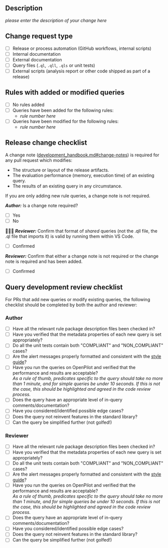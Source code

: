 ## Description

_please enter the description of your change here_

## Change request type

 - [ ] Release or process automation (GitHub workflows, internal scripts)
 - [ ] Internal documentation
 - [ ] External documentation
 - [ ] Query files (`.ql`, `.qll`, `.qls` or unit tests)
 - [ ] External scripts (analysis report or other code shipped as part of a release)

## Rules with added or modified queries

 - [ ] No rules added
 - [ ] Queries have been added for the following rules:
     - _rule number here_
 - [ ] Queries have been modified for the following rules:
     - _rule number here_

## Release change checklist

A change note ([development_handbook.md#change-notes](https://github.com/github/codeql-coding-standards/blob/main/docs/development_handbook.md#change-notes)) is required for any pull request which modifies:

 - The structure or layout of the release artifacts.
 - The evaluation performance (memory, execution time) of an existing query.
 - The results of an existing query in any circumstance.

If you are only adding new rule queries, a change note is not required.

_**Author:**_ Is a change note required? 
  - [ ] Yes
  - [ ] No

🚨🚨🚨
_**Reviewer:**_ Confirm that format of *shared* queries (not the .qll file, the
.ql file that imports it) is valid by running them within VS Code. 
  - [ ] Confirmed


_**Reviewer:**_ Confirm that either a change note is not required or the change note is required and has been added.
  - [ ] Confirmed

## Query development review checklist

For PRs that add new queries or modify existing queries, the following checklist should be completed by both the author and reviewer:

### Author

 - [ ] Have all the relevant rule package description files been checked in?
 - [ ] Have you verified that the metadata properties of each new query is set appropriately?
 - [ ] Do all the unit tests contain both "COMPLIANT" and "NON_COMPLIANT" cases?
 - [ ] Are the alert messages properly formatted and consistent with the [style guide](https://github.com/github/codeql-coding-standards/blob/main/docs/development_handbook.md#query-style-guide)?
 - [ ] Have you run the queries on OpenPilot and verified that the performance and results are acceptable?<br />_As a rule of thumb, predicates specific to the query should take no more than 1 minute, and for simple queries be under 10 seconds. If this is not the case, this should be highlighted and agreed in the code review process._
 - [ ] Does the query have an appropriate level of in-query comments/documentation?
 - [ ] Have you considered/identified possible edge cases?
 - [ ] Does the query not reinvent features in the standard library?
 - [ ] Can the query be simplified further (not golfed!)

### Reviewer 

 - [ ] Have all the relevant rule package description files been checked in?
 - [ ] Have you verified that the metadata properties of each new query is set appropriately?
 - [ ] Do all the unit tests contain both "COMPLIANT" and "NON_COMPLIANT" cases?
 - [ ] Are the alert messages properly formatted and consistent with the [style guide](https://github.com/github/codeql-coding-standards/blob/main/docs/development_handbook.md#query-style-guide)?
 - [ ] Have you run the queries on OpenPilot and verified that the performance and results are acceptable?<br />_As a rule of thumb, predicates specific to the query should take no more than 1 minute, and for simple queries be under 10 seconds. If this is not the case, this should be highlighted and agreed in the code review process._
 - [ ] Does the query have an appropriate level of in-query comments/documentation?
 - [ ] Have you considered/identified possible edge cases?
 - [ ] Does the query not reinvent features in the standard library?
 - [ ] Can the query be simplified further (not golfed!)
